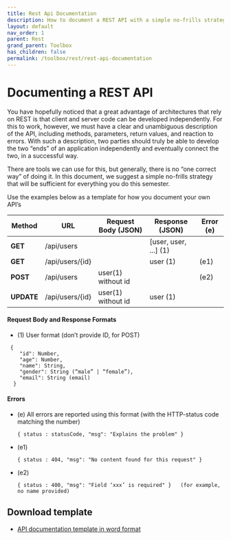 ```yaml
---
title: Rest Api Documentation
description: How to document a REST API with a simple no-frills strategy
layout: default
nav_order: 1
parent: Rest
grand_parent: Toolbox
has_children: false
permalink: /toolbox/rest/rest-api-documentation
---
```



# Documenting a REST API

You have hopefully noticed that a great advantage of architectures that rely on REST is that client and server code can be developed independently. For this to work, however, we must have a clear and unambiguous description of the API, including methods, parameters, return values, and reaction to errors. With such a description, two parties should truly be able to develop the two “ends” of an application independently and eventually connect the two, in a successful way.

There are tools we can use for this, but generally, there is no “one correct way” of doing it.
In this document, we suggest a simple no-frills strategy that will be sufficient for everything you do this semester.

Use the examples below as a template for how you document your own API’s

| Method | URL | Request Body (JSON) | Response (JSON) | Error (e) |
| ---- | ---- | ---- | ---- | ---- |
| **GET**  | /api/users |  | \[user, user, ...\] (1) |  |
| **GET**  | /api/users/{id} |  | user (1) | (e1) |
| **POST** | /api/users | user(1) without id |  | (e2) |
| **UPDATE** | /api/users/{id} | user(1) without id | user (1) |  |

#### Request Body and Response Formats

- (1) User format (don’t provide ID, for POST)  

```plaintext
 {  
    "id": Number,
    "age": Number,  
    "name": String,  
    "gender": String (“male” | “female”),  
    "email": String (email)  
  }
```

#### Errors

- (e) All errors are reported using this format (with the HTTP-status code matching the number)

    ```plaintext
    { status : statusCode, "msg": "Explains the problem" }
    ```

- (e1)

    ```plaintext
    { status : 404, "msg": "No content found for this request" }
    ```
  
- (e2)
  
    ```plaintext
    { status : 400, "msg": "Field ‘xxx’ is required" }   (for example, no name provided)
    ```

## Download template

- [API documentation template in word format](./api_documentation.docx)
